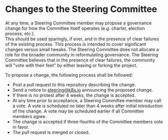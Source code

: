 # Changes to the Steering Committee

At any time, a Steering Committee member may propose a governance change for
how the Committee itself operates (e.g. charter, election process, etc.).  
This should be used sparingly, if ever, and in the presence of clear failures
of the existing process. This process is intended to cover significant changes
versus small tweaks.  The Steering Committee does not allocate a role for
the broader community in reformulating governance.  The Steering Committee believes
that in the presence of clear failures, the community will "vote with their feet"
by either leaving or forking the project.

To propose a change, the following process shall be followed:

* Post a pull request to this repository describing the change.
* Send a notice to steering@k8s.io announcing the proposed change.
* If there is no protest after 4 weeks, the change is accepted.
* At any time prior to acceptance, a Steering Committee member may call a vote.
A vote is scheduled no later than 4 weeks after initial introduction of the change.
A vote may be scheduled earlier if all Committee members agree.
* The change is accepted if three-fourths of the Committee members vote in favor.
* The pull request is merged or closed.

